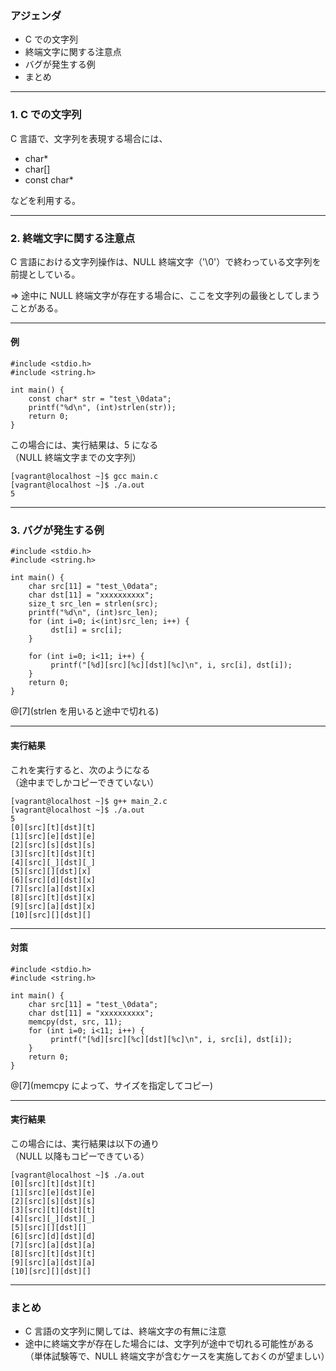 ### アジェンダ
- C での文字列
- 終端文字に関する注意点
- バグが発生する例
- まとめ

---

### 1. C での文字列
C 言語で、文字列を表現する場合には、

- char*
- char[]
- const char*

などを利用する。

---

### 2. 終端文字に関する注意点
C 言語における文字列操作は、NULL 終端文字（'\0'）で終わっている文字列を前提としている。

=> 途中に NULL 終端文字が存在する場合に、ここを文字列の最後としてしまうことがある。

---

#### 例
```
#include <stdio.h>
#include <string.h>

int main() {
    const char* str = "test_\0data";
    printf("%d\n", (int)strlen(str));
    return 0;
}
```

この場合には、実行結果は、5 になる  
（NULL 終端文字までの文字列）

```
[vagrant@localhost ~]$ gcc main.c
[vagrant@localhost ~]$ ./a.out
5
```

---

### 3. バグが発生する例

```
#include <stdio.h>
#include <string.h>

int main() {
    char src[11] = "test_\0data";
    char dst[11] = "xxxxxxxxxx";
    size_t src_len = strlen(src);
    printf("%d\n", (int)src_len);
    for (int i=0; i<(int)src_len; i++) {
         dst[i] = src[i];
    }

    for (int i=0; i<11; i++) {
         printf("[%d][src][%c][dst][%c]\n", i, src[i], dst[i]);
    }
    return 0;
}
```

@[7](strlen を用いると途中で切れる)

---

#### 実行結果

これを実行すると、次のようになる  
（途中までしかコピーできていない）

```
[vagrant@localhost ~]$ g++ main_2.c
[vagrant@localhost ~]$ ./a.out
5
[0][src][t][dst][t]
[1][src][e][dst][e]
[2][src][s][dst][s]
[3][src][t][dst][t]
[4][src][_][dst][_]
[5][src][][dst][x]
[6][src][d][dst][x]
[7][src][a][dst][x]
[8][src][t][dst][x]
[9][src][a][dst][x]
[10][src][][dst][]
```

---

#### 対策
```
#include <stdio.h>
#include <string.h>

int main() {
    char src[11] = "test_\0data";
    char dst[11] = "xxxxxxxxxx";
    memcpy(dst, src, 11);
    for (int i=0; i<11; i++) {
         printf("[%d][src][%c][dst][%c]\n", i, src[i], dst[i]);
    }
    return 0;
}
```

@[7](memcpy によって、サイズを指定してコピー)

---

#### 実行結果

この場合には、実行結果は以下の通り  
（NULL 以降もコピーできている）

```
[vagrant@localhost ~]$ ./a.out
[0][src][t][dst][t]
[1][src][e][dst][e]
[2][src][s][dst][s]
[3][src][t][dst][t]
[4][src][_][dst][_]
[5][src][][dst][]
[6][src][d][dst][d]
[7][src][a][dst][a]
[8][src][t][dst][t]
[9][src][a][dst][a]
[10][src][][dst][]
```

---

### まとめ
- C 言語の文字列に関しては、終端文字の有無に注意
- 途中に終端文字が存在した場合には、文字列が途中で切れる可能性がある  
  （単体試験等で、NULL 終端文字が含むケースを実施しておくのが望ましい）